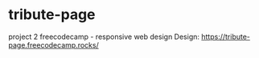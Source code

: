 # tribute-page
project 2  freecodecamp - responsive web design
Design: https://tribute-page.freecodecamp.rocks/
